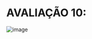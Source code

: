 # AVALIAÇÃO 10:

![image](https://github.com/user-attachments/assets/6d1774a8-0955-47e0-91cd-bc953d2979cb)

